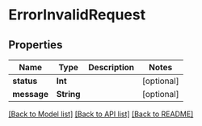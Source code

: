# ErrorInvalidRequest

## Properties
Name | Type | Description | Notes
------------ | ------------- | ------------- | -------------
**status** | **Int** |  | [optional] 
**message** | **String** |  | [optional] 

[[Back to Model list]](../README.md#documentation-for-models) [[Back to API list]](../README.md#documentation-for-api-endpoints) [[Back to README]](../README.md)


